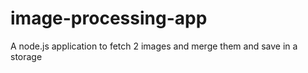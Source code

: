 # image-processing-app
 A node.js application to fetch 2 images and merge them and save in a storage
